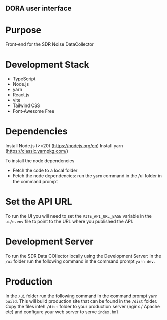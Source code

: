 ## DORA user interface

# Purpose
Front-end for the SDR Noise DataCollector

# Development Stack
- TypeScript
- Node.js
- yarn
- React.js
- vite
- Tailwind CSS
- Font-Awesome Free

# Dependencies

Install Node.js (>=20) (https://nodejs.org/en)
Install yarn (https://classic.yarnpkg.com/)

To install the node dependencies
- Fetch the code to a local folder
- Fetch the node dependencies: run the `yarn` command in the /ui folder in the command prompt

# Set the API URL
To run the UI you will need to set the `VITE_API_URL_BASE` variable in the `ui/e.env` file to point to the URL where you published the API.

# Development Server
To run the SDR Data COllector locally using the Development Server:
In the `/ui` folder run the following command in the command prompt `yarn dev`.

# Production
In the `/ui` folder run the following command in the command prompt `yarn build`.
This will build production site that can be found in the `/dist` folder.
Copy the files inteh `/dist` folder to your production server (nginx / Apache etc) and configure your web server to serve `index.hml`
